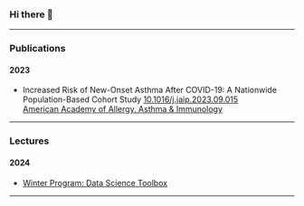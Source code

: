 ### Hi there 👋

---

### Publications


#### 2023 

- Increased Risk of New-Onset Asthma After COVID-19: A Nationwide Population-Based Cohort Study
  [10.1016/j.jaip.2023.09.015](https://doi.org/10.1016/j.jaip.2023.09.015)  
  [American Academy of Allergy, Asthma & Immunology](https://www.aaaai.org/tools-for-the-public/latest-research-summaries/the-journal-of-allergy-and-clinical-immunology-in/2023/risk)

---

### Lectures

#### 2024 

- [Winter Program: Data Science Toolbox](https://jeongchoyun.github.io/TBX2024/)

---
<!--
**jeongchoyun/jeongchoyun** is a ✨ _special_ ✨ repository because its `README.md` (this file) appears on your GitHub profile.

Here are some ideas to get you started:

- 🔭 I’m currently working on ...
- 🌱 I’m currently learning ...
- 👯 I’m looking to collaborate on ...
- 🤔 I’m looking for help with ...
- 💬 Ask me about ...
- 📫 How to reach me: ...
- 😄 Pronouns: ...
- ⚡ Fun fact: ...
-->
